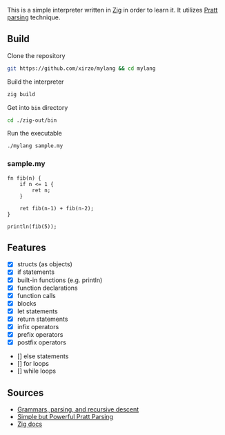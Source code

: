 This is a simple interpreter written in [Zig](https://ziglang.org) in order to learn it. It utilizes [Pratt parsing](https://en.wikipedia.org/wiki/Operator-precedence_parser) technique.

## Build

Clone the repository
```sh
git https://github.com/xirzo/mylang && cd mylang
```

Build the interpreter

```sh
zig build
```

Get into `bin` directory

```sh
cd ./zig-out/bin
```

Run the executable

```sh
./mylang sample.my
```

### sample.my

```
fn fib(n) {
    if n <= 1 {
        ret n;
    }

    ret fib(n-1) + fib(n-2);
}

println(fib(5));
```

## Features

- [x] structs (as objects)
- [x] if statements
- [x] built-in functions (e.g. println)
- [x] function declarations
- [x] function calls 
- [x] blocks
- [x] let statements
- [x] return statements
- [x] infix operators
- [x] prefix operators
- [x] postfix operators
- [] else statements
- [] for loops
- [] while loops

## Sources

- [Grammars, parsing, and recursive descent](https://www.youtube.com/watch?v=ENKT0Z3gldE&list=LL&index=3)
- [Simple but Powerful Pratt Parsing](https://matklad.github.io/2020/04/13/simple-but-powerful-pratt-parsing.html#Pratt-parsing-the-general-shape)
- [Zig docs](https://ziglang.org/documentation/0.14.1/)
